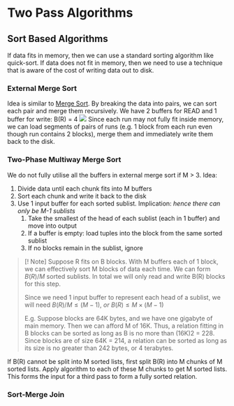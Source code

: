 # Two Pass Algorithms
## Sort Based Algorithms
If data fits in memory, then we can use a standard sorting algorithm like quick-sort. If data does not fit in memory, then we need to use a technique that is aware of the cost of writing data out to disk.
### External Merge Sort
Idea is similar to [Merge Sort](Notes/Merge%20Sort.md). By breaking the data into pairs, we can sort each pair and merge them recursively.
We have 2 buffers for READ and 1 buffer for write: B(R) = 4
![](https://i.imgur.com/iWVMUnT.png)
Since each run may not fully fit inside memory, we can load segments of pairs of runs (e.g. 1 block from each run even though run contains 2 blocks), merge them and immediately write them back to the disk. 
### Two-Phase Multiway Merge Sort
We do not fully utilise all the buffers in external merge sort if M > 3. 
Idea:
1. Divide data until each chunk fits into M buffers
2. Sort each chunk and write it back to the disk
3. Use 1 input buffer for each sorted sublist. Implication: *hence there can only be M-1 sublists*
	1. Take the smallest of the head of each sublist (each in 1 buffer) and move into output
	2. If a buffer is empty: load tuples into the block from the same sorted sublist
	3. If no blocks remain in the sublist, ignore
> [! Note]
> Suppose R fits on B blocks. With M buffers each of 1 block, we can effectively sort M blocks of data each time. We can form $B(R)/M$ sorted sublists. In total we will only read and write B(R) blocks for this step.
> 
> Since we need 1 input buffer to represent each head of a sublist, we will need $B(R)/M \le(M-1), \ or\  B(R)\le M\times (M-1)$
>
> E.g. Suppose blocks are 64K bytes, and we have one gigabyte of  main memory. Then we can afford M  of 16K. Thus, a relation fitting in B  blocks can be sorted as long as B is no more than (16K)2 = 228. Since blocks  are of size 64K = 214, a relation can be sorted as long as its size is no greater  than 242 bytes, or 4 terabytes.  

If B(R) cannot be split into M sorted lists, first split B(R) into M chunks of M sorted lists. Apply algorithm to each of these M chunks to get M sorted lists. This forms the input for a third pass to form a fully sorted relation.
### Sort-Merge Join